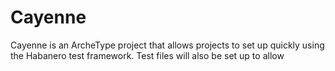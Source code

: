 # Cayenne
Cayenne is an ArcheType project that allows projects to set up quickly using the Habanero test framework. Test files will also be set up to allow 
